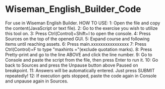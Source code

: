 # Wiseman_English_Builder_Code
 For use in Wiseman English Builder.
 HOW TO USE:
 1: Open the file and copy the content(JavaScript or text file).
 2: Go to the exercise you wish to utilize this tool on.
 3: Press Ctrl(Control)+Shift+I to open the console.
 4: Press Sources on the top of the opened GUI.
 5: Expand course and following items until reaching assets.
 6: Press main.xxxxxxxxxxxxxxxx
 7: Press Ctrl(Control)+F to type "maxhints ="(exclude quotation marks).
 8: Press Pretty-print and go to the line ABOVE and click the line number.
 9: Go to Console and paste the script from the file, then press Enter to run it.
 10: Go back to Sources and press the Unpause button above Paused on breakpoint.
 11: Answers will be automatically entered. Just press SUBMIT repeatedly!
 12: If execution gets stopped, paste the code again in Console and unpause again in Sources.